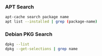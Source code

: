 ### APT Search

```bash
apt-cache search package name
apt list --installed | grep (package-name)
```

### Debian PKG Search

```bash
dpkg --list
dpkg --get-selections | grep name
```